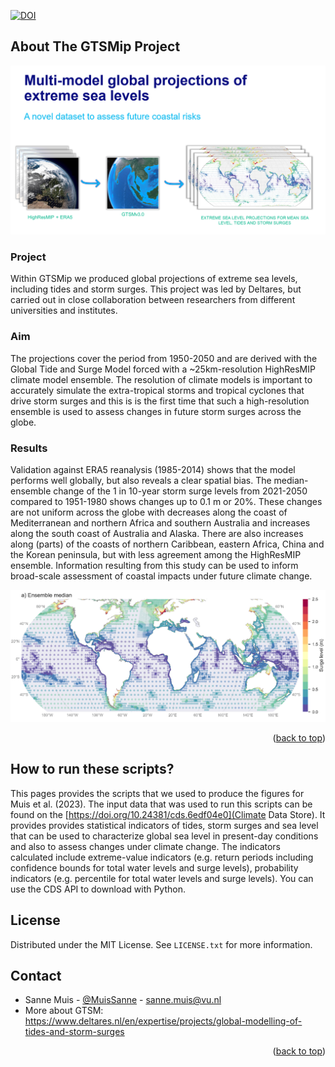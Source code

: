 <!-- Improved compatibility of back to top link: See: https://github.com/othneildrew/Best-README-Template/pull/73 -->
<a name="readme-top"></a>
<!--
-->
[![DOI](https://zenodo.org/badge/668636751.svg)](https://zenodo.org/badge/latestdoi/668636751)

<!-- ABOUT THE PROJECT -->
## About The GTSMip Project
![GTSMip](images/Capture.PNG)
### Project
Within GTSMip we produced global projections of extreme sea levels, including tides and storm surges. This project was led by Deltares, but carried out in close collaboration between researchers from different universities and institutes. 

### Aim
The projections cover the period from 1950-2050 and are derived with the Global Tide and Surge Model forced with a ~25km-resolution HighResMIP climate model ensemble. The resolution of climate models is important to accurately simulate the extra-tropical storms and tropical cyclones that drive storm surges and this is is the first time that such a high-resolution ensemble is used to assess changes in future storm surges across the globe. 

### Results
Validation against ERA5 reanalysis (1985-2014) shows that the model performs well globally, but also reveals a clear spatial bias. The median-ensemble change of the 1 in 10-year storm surge levels from 2021-2050 compared to 1951-1980 shows changes up to 0.1 m or 20%. These changes are not uniform across the globe with decreases along the coast of Mediterranean and northern Africa and southern Australia and increases along the south coast of Australia and Alaska. There are also increases along (parts) of the coasts of northern Caribbean, eastern Africa, China and the Korean peninsula, but with less agreement among the HighResMIP ensemble. Information resulting from this study can be used to inform broad-scale assessment of coastal impacts under future climate change.

![GTSMip_ens_median](images/ensemble_mean.png)

<p align="right">(<a href="#readme-top">back to top</a>)</p>

## How to run these scripts? 
This pages provides the scripts that we used to produce the figures for Muis et al. (2023). The input data that was used to run this scripts can be found on the [https://doi.org/10.24381/cds.6edf04e0](Climate Data Store). It provides provides statistical indicators of tides, storm surges and sea level that can be used to characterize global sea level in present-day conditions and also to assess changes under climate change. The indicators calculated include extreme-value indicators (e.g. return periods including confidence bounds for total water levels and surge levels), probability indicators (e.g. percentile for total water levels and surge levels). You can use the CDS API to download with Python.

<!-- LICENSE -->
## License
Distributed under the MIT License. See `LICENSE.txt` for more information.

<!-- CONTACT -->
## Contact

- Sanne Muis - [@MuisSanne](https://twitter.com/MuisSanne) - sanne.muis@vu.nl
- More about GTSM: https://www.deltares.nl/en/expertise/projects/global-modelling-of-tides-and-storm-surges

<p align="right">(<a href="#readme-top">back to top</a>)</p>

